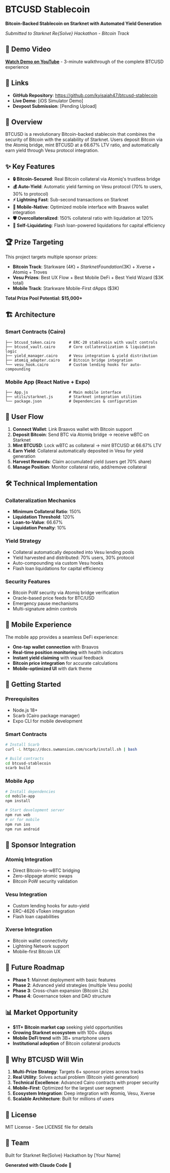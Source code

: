 # BTCUSD Stablecoin

**Bitcoin-Backed Stablecoin on Starknet with Automated Yield Generation**

*Submitted to Starknet Re{Solve} Hackathon - Bitcoin Track*

## 🎥 Demo Video
**[Watch Demo on YouTube](YOUR_YOUTUBE_LINK_HERE)** - 3-minute walkthrough of the complete BTCUSD experience

## 🔗 Links
- **GitHub Repository**: https://github.com/kyisaiah47/btcusd-stablecoin
- **Live Demo**: [iOS Simulator Demo]
- **Devpost Submission**: [Pending Upload]

## 🚀 Overview

BTCUSD is a revolutionary Bitcoin-backed stablecoin that combines the security of Bitcoin with the scalability of Starknet. Users deposit Bitcoin via the Atomiq bridge, mint BTCUSD at a 66.67% LTV ratio, and automatically earn yield through Vesu protocol integration.

## ✨ Key Features

- **🔒 Bitcoin-Secured**: Real Bitcoin collateral via Atomiq's trustless bridge
- **💰 Auto-Yield**: Automatic yield farming on Vesu protocol (70% to users, 30% to protocol)
- **⚡ Lightning Fast**: Sub-second transactions on Starknet
- **📱 Mobile-Native**: Optimized mobile interface with Braavos wallet integration
- **🛡️ Overcollateralized**: 150% collateral ratio with liquidation at 120%
- **🔄 Self-Liquidating**: Flash loan-powered liquidations for capital efficiency

## 🏆 Prize Targeting

This project targets multiple sponsor prizes:

- **Bitcoin Track**: Starkware ($4K) + Starknet Foundation ($3K) + Xverse + Atomiq + Troves
- **Vesu Prizes**: Best UX Flow + Best Mobile DeFi + Best Yield Wizard ($3K total)
- **Mobile Track**: Starkware Mobile-First dApps ($3K)

**Total Prize Pool Potential: $15,000+**

## 🏗️ Architecture

### Smart Contracts (Cairo)

```
├── btcusd_token.cairo      # ERC-20 stablecoin with vault controls
├── btcusd_vault.cairo      # Core collateralization & liquidation logic
├── yield_manager.cairo     # Vesu integration & yield distribution
├── atomiq_adapter.cairo    # Bitcoin bridge integration
└── vesu_hook.cairo         # Custom lending hooks for auto-compounding
```

### Mobile App (React Native + Expo)

```
├── App.js                  # Main mobile interface
├── utils/starknet.js       # Starknet integration utilities
└── package.json            # Dependencies & configuration
```

## 🔄 User Flow

1. **Connect Wallet**: Link Braavos wallet with Bitcoin support
2. **Deposit Bitcoin**: Send BTC via Atomiq bridge → receive wBTC on Starknet
3. **Mint BTCUSD**: Lock wBTC as collateral → mint BTCUSD at 66.67% LTV
4. **Earn Yield**: Collateral automatically deposited in Vesu for yield generation
5. **Harvest Rewards**: Claim accumulated yield (users get 70% share)
6. **Manage Position**: Monitor collateral ratio, add/remove collateral

## 🛠️ Technical Implementation

### Collateralization Mechanics
- **Minimum Collateral Ratio**: 150%
- **Liquidation Threshold**: 120%
- **Loan-to-Value**: 66.67%
- **Liquidation Penalty**: 10%

### Yield Strategy
- Collateral automatically deposited into Vesu lending pools
- Yield harvested and distributed: 70% users, 30% protocol
- Auto-compounding via custom Vesu hooks
- Flash loan liquidations for capital efficiency

### Security Features
- Bitcoin PoW security via Atomiq bridge verification
- Oracle-based price feeds for BTC/USD
- Emergency pause mechanisms
- Multi-signature admin controls

## 📱 Mobile Experience

The mobile app provides a seamless DeFi experience:

- **One-tap wallet connection** with Braavos
- **Real-time position monitoring** with health indicators
- **Instant yield claiming** with visual feedback
- **Bitcoin price integration** for accurate calculations
- **Mobile-optimized UI** with dark theme

## 🚀 Getting Started

### Prerequisites
- Node.js 18+
- Scarb (Cairo package manager)
- Expo CLI for mobile development

### Smart Contracts
```bash
# Install Scarb
curl -L https://docs.swmansion.com/scarb/install.sh | bash

# Build contracts
cd btcusd-stablecoin
scarb build
```

### Mobile App
```bash
# Install dependencies
cd mobile-app
npm install

# Start development server
npm run web
# or for mobile
npm run ios
npm run android
```

## 🎯 Sponsor Integration

### Atomiq Integration
- Direct Bitcoin-to-wBTC bridging
- Zero-slippage atomic swaps
- Bitcoin PoW security validation

### Vesu Integration
- Custom lending hooks for auto-yield
- ERC-4626 vToken integration
- Flash loan capabilities

### Xverse Integration
- Bitcoin wallet connectivity
- Lightning Network support
- Mobile-first Bitcoin UX

## 🔮 Future Roadmap

- **Phase 1**: Mainnet deployment with basic features
- **Phase 2**: Advanced yield strategies (multiple Vesu pools)
- **Phase 3**: Cross-chain expansion (Bitcoin L2s)
- **Phase 4**: Governance token and DAO structure

## 📊 Market Opportunity

- **$1T+ Bitcoin market cap** seeking yield opportunities
- **Growing Starknet ecosystem** with 100+ dApps
- **Mobile DeFi trend** with 3B+ smartphone users
- **Institutional adoption** of Bitcoin collateral products

## 🏅 Why BTCUSD Will Win

1. **Multi-Prize Strategy**: Targets 6+ sponsor prizes across tracks
2. **Real Utility**: Solves actual problem (Bitcoin yield generation)
3. **Technical Excellence**: Advanced Cairo contracts with proper security
4. **Mobile-First**: Optimized for the largest user segment
5. **Ecosystem Integration**: Deep integration with Atomiq, Vesu, Xverse
6. **Scalable Architecture**: Built for millions of users

## 📄 License

MIT License - See LICENSE file for details

## 🤝 Team

Built for Starknet Re{Solve} Hackathon by [Your Name]

**Generated with Claude Code** 🤖